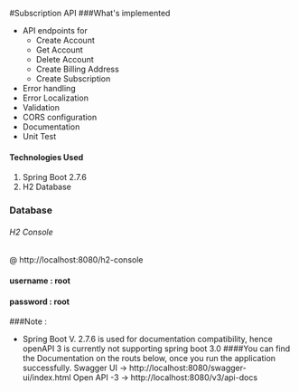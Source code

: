 #Subscription API
###What's implemented

- API endpoints for
    - Create Account
    - Get Account
    - Delete Account
    - Create Billing Address
    - Create Subscription
- Error handling
- Error Localization
- Validation
- CORS configuration
- Documentation
- Unit Test

#### Technologies Used

1. Spring Boot 2.7.6
2. H2 Database

### Database

###### H2 Console
@ http://localhost:8080/h2-console
#### username : root
#### password : root



###Note :
- Spring Boot V. 2.7.6 is used for documentation compatibility, hence openAPI 3 is currently not supporting
spring boot 3.0
####You can find the Documentation on the routs below, once you run the application successfully.
Swagger UI -> http://localhost:8080/swagger-ui/index.html
Open API -3 -> http://localhost:8080/v3/api-docs
